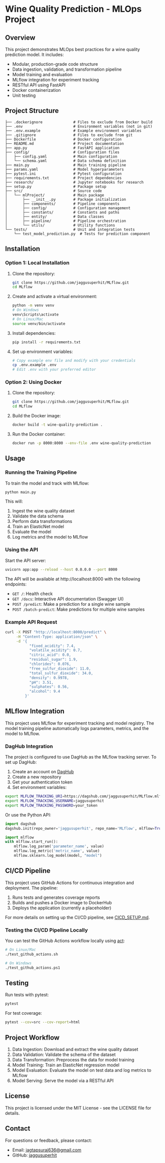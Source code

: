 # Wine Quality Prediction - MLOps Project

## Overview

This project demonstrates MLOps best practices for a wine quality prediction model. It includes:

- Modular, production-grade code structure
- Data ingestion, validation, and transformation pipeline
- Model training and evaluation
- MLflow integration for experiment tracking
- RESTful API using FastAPI
- Docker containerization
- Unit testing

## Project Structure

```
├── .dockerignore              # Files to exclude from Docker build
├── .env                       # Environment variables (not in git)
├── .env.example               # Example environment variables
├── .gitignore                 # Files to exclude from git
├── Dockerfile                 # Docker configuration
├── README.md                  # Project documentation
├── app.py                     # FastAPI application
├── config/                    # Configuration files
│   ├── config.yaml            # Main configuration
│   └── schema.yaml            # Data schema definition
├── main.py                    # Main training pipeline
├── params.yaml                # Model hyperparameters
├── pytest.ini                 # Pytest configuration
├── requirements.txt           # Project dependencies
├── research/                  # Jupyter notebooks for research
├── setup.py                   # Package setup
├── src/                       # Source code
│   └── mlProject/             # Main package
│       ├── __init__.py        # Package initialization
│       ├── components/        # Pipeline components
│       ├── config/            # Configuration management
│       ├── constants/         # Constants and paths
│       ├── entity/            # Data classes
│       ├── pipeline/          # Pipeline orchestration
│       └── utils/             # Utility functions
└── tests/                     # Unit and integration tests
    └── test_model_prediction.py  # Tests for prediction component
```

## Installation

### Option 1: Local Installation

1. Clone the repository:

   ```bash
   git clone https://github.com/jaggusuperhit/MLflow.git
   cd MLflow
   ```

2. Create and activate a virtual environment:

   ```bash
   python -m venv venv
   # On Windows
   venv\Scripts\activate
   # On Linux/Mac
   source venv/bin/activate
   ```

3. Install dependencies:

   ```bash
   pip install -r requirements.txt
   ```

4. Set up environment variables:
   ```bash
   # Copy example env file and modify with your credentials
   cp .env.example .env
   # Edit .env with your preferred editor
   ```

### Option 2: Using Docker

1. Clone the repository:

   ```bash
   git clone https://github.com/jaggusuperhit/MLflow.git
   cd MLflow
   ```

2. Build the Docker image:

   ```bash
   docker build -t wine-quality-prediction .
   ```

3. Run the Docker container:
   ```bash
   docker run -p 8000:8000 --env-file .env wine-quality-prediction
   ```

## Usage

### Running the Training Pipeline

To train the model and track with MLflow:

```bash
python main.py
```

This will:

1. Ingest the wine quality dataset
2. Validate the data schema
3. Perform data transformations
4. Train an ElasticNet model
5. Evaluate the model
6. Log metrics and the model to MLflow

### Using the API

Start the API server:

```bash
uvicorn app:app --reload --host 0.0.0.0 --port 8000
```

The API will be available at http://localhost:8000 with the following endpoints:

- `GET /`: Health check
- `GET /docs`: Interactive API documentation (Swagger UI)
- `POST /predict`: Make a prediction for a single wine sample
- `POST /batch-predict`: Make predictions for multiple wine samples

### Example API Request

```bash
curl -X POST "http://localhost:8000/predict" \
     -H "Content-Type: application/json" \
     -d '{
           "fixed_acidity": 7.4,
           "volatile_acidity": 0.7,
           "citric_acid": 0.0,
           "residual_sugar": 1.9,
           "chlorides": 0.076,
           "free_sulfur_dioxide": 11.0,
           "total_sulfur_dioxide": 34.0,
           "density": 0.9978,
           "pH": 3.51,
           "sulphates": 0.56,
           "alcohol": 9.4
         }'
```

## MLflow Integration

This project uses MLflow for experiment tracking and model registry. The model training pipeline automatically logs parameters, metrics, and the model to MLflow.

### DagHub Integration

The project is configured to use DagHub as the MLflow tracking server. To set up DagHub:

1. Create an account on [DagHub](https://dagshub.com/)
2. Create a new repository
3. Get your authentication token
4. Set environment variables:

```bash
export MLFLOW_TRACKING_URI=https://dagshub.com/jaggusuperhit/MLflow.mlflow
export MLFLOW_TRACKING_USERNAME=jaggusuperhit
export MLFLOW_TRACKING_PASSWORD=your_token
```

Or use the Python API:

```python
import dagshub
dagshub.init(repo_owner='jaggusuperhit', repo_name='MLflow', mlflow=True)

import mlflow
with mlflow.start_run():
    mlflow.log_param('parameter_name', value)
    mlflow.log_metric('metric_name', value)
    mlflow.sklearn.log_model(model, "model")
```

## CI/CD Pipeline

This project uses GitHub Actions for continuous integration and deployment. The pipeline:

1. Runs tests and generates coverage reports
2. Builds and pushes a Docker image to DockerHub
3. Deploys the application (currently a placeholder)

For more details on setting up the CI/CD pipeline, see [CICD_SETUP.md](CICD_SETUP.md).

### Testing the CI/CD Pipeline Locally

You can test the GitHub Actions workflow locally using [act](https://github.com/nektos/act):

```bash
# On Linux/Mac
./test_github_actions.sh

# On Windows
./test_github_actions.ps1
```

## Testing

Run tests with pytest:

```bash
pytest
```

For test coverage:

```bash
pytest --cov=src --cov-report=html
```

## Project Workflow

1. Data Ingestion: Download and extract the wine quality dataset
2. Data Validation: Validate the schema of the dataset
3. Data Transformation: Preprocess the data for model training
4. Model Training: Train an ElasticNet regression model
5. Model Evaluation: Evaluate the model on test data and log metrics to MLflow
6. Model Serving: Serve the model via a RESTful API

## License

This project is licensed under the MIT License - see the LICENSE file for details.

## Contact

For questions or feedback, please contact:

- Email: jagtapsuraj636@gmail.com
- GitHub: [jaggusuperhit](https://github.com/jaggusuperhit)
